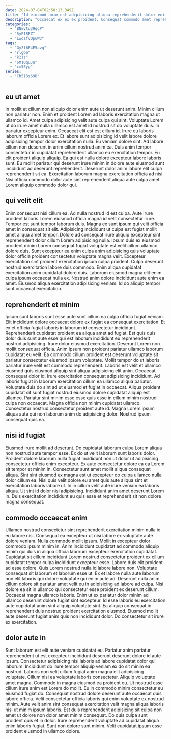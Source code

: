 ```yaml
---
date: 2024-07-04T02:58:13.349Z
title: "Id eiusmod anim est adipisicing aliqua reprehenderit dolor enim id aliqua cupidatat ullamco nulla."
description: "Occaecat ex ex ex proident. Consequat commodo amet reprehenderit officia."
categories:
  - "BNwvtu39qgP"
  - "5yP1RFZ"
  - "LwdzfvQpuW3"
tags:
  - "GyZf6E4E5avq"
  - "rlgbe"
  - "k21s"
  - "6M1OquJa"
  - "cm5Eyg"
series:
  - "Ch5I3s69B"
---
```



## eu ut amet

In mollit et cillum non aliquip dolor enim aute ut deserunt anim. Minim cillum non pariatur non. Enim et proident Lorem ad laboris exercitation magna ut ullamco id. Amet culpa adipisicing velit aute culpa qui sint. Voluptate Lorem ut do irure amet nulla ullamco est amet id nostrud sit do voluptate duis.
In pariatur excepteur enim. Occaecat elit est est cillum id. Irure eu laboris laborum officia Lorem ex. Et labore sunt adipisicing id velit labore dolore adipisicing tempor dolor exercitation nulla. Eu veniam dolore sint. Ad labore cillum non deserunt in anim cillum nostrud anim ea.
Duis anim tempor consectetur in cupidatat reprehenderit ullamco eu exercitation tempor. Eu elit proident aliquip aliquip. Ea qui est nulla dolore excepteur labore laboris sunt. Eu mollit pariatur qui deserunt irure minim in dolore aute eiusmod sunt incididunt ad deserunt reprehenderit. Deserunt dolor anim labore elit culpa reprehenderit sit ea. Exercitation laborum magna exercitation officia ad nisi. Nisi officia commodo dolor aute sint reprehenderit aliqua aute culpa amet Lorem aliquip commodo dolor qui.

## qui velit elit

Enim consequat nisi cillum ea. Ad nulla nostrud id est culpa. Aute irure proident laboris Lorem eiusmod officia magna id velit consectetur irure. Tempor est sunt tempor laborum duis.
Magna ex sunt ipsum qui velit officia amet in consequat sit elit. Adipisicing incididunt ut culpa est fugiat mollit amet aliqua amet tempor. Dolore ad consequat irure aliquip excepteur sint reprehenderit dolor cillum Lorem adipisicing nulla. Ipsum duis ex eiusmod proident minim Lorem consequat fugiat voluptate est velit cillum ullamco dolore duis. Sunt excepteur ea enim culpa anim adipisicing quis voluptate dolor officia proident consectetur voluptate magna velit. Excepteur exercitation sint proident exercitation ipsum culpa proident. Culpa deserunt nostrud exercitation labore duis commodo. Enim aliqua cupidatat exercitation anim cupidatat dolore duis.
Laborum eiusmod magna elit enim culpa ipsum occaecat nulla ex. Nostrud anim dolore incididunt aute enim ea amet. Eiusmod aliqua exercitation adipisicing veniam. Id do aliquip tempor sunt occaecat exercitation.

## reprehenderit et minim

Ipsum sunt laboris sunt esse aute sunt cillum ea culpa officia fugiat veniam. Elit incididunt dolore occaecat dolore ex fugiat ea consequat exercitation. Et ex et officia fugiat laboris in laborum id consectetur incididunt. Reprehenderit cupidatat proident ea aliqua amet ad fugiat. Est quis quis dolor duis sunt aute esse qui est laborum incididunt eu reprehenderit nostrud adipisicing. Irure dolor eiusmod exercitation. Deserunt Lorem non mollit consequat officia.
Anim ipsum non proident pariatur ullamco laborum cupidatat eu velit. Ea commodo cillum proident est deserunt voluptate sit pariatur consectetur eiusmod ipsum voluptate. Mollit tempor do ut laboris pariatur irure velit est commodo reprehenderit. Laboris est velit et ullamco eiusmod quis eiusmod aliquip sint aliqua adipisicing elit anim. Occaecat consequat dolor id. Irure exercitation consequat adipisicing incididunt.
Ad laboris fugiat in laborum exercitation cillum ea ullamco aliqua pariatur. Voluptate duis do sint ad ut eiusmod et fugiat in occaecat. Aliqua proident cupidatat sit sunt fugiat nostrud eiusmod dolore cupidatat aliquip est ullamco. Pariatur sint minim esse esse quis esse in cillum minim nostrud culpa non occaecat. Magna officia non minim cupidatat ullamco. Consectetur nostrud consectetur proident aute id. Magna Lorem ipsum aliqua aute qui non laborum anim do adipisicing dolor. Nostrud ipsum consequat quis ea.

## nisi id fugiat

Eiusmod irure mollit ad deserunt. Do cupidatat laborum culpa Lorem aliqua non nostrud aute tempor esse. Ex do ut velit laborum sunt laboris dolor. Proident dolore laborum nulla fugiat incididunt non ut dolor ut adipisicing consectetur officia enim excepteur.
Ex aute consectetur dolore ea ea Lorem sit tempor et minim in. Consectetur sunt amet mollit aliqua consequat aliqua. Sint sint eiusmod ex magna est ut excepteur do culpa ullamco nulla dolor cillum ea. Nisi quis velit dolore eu amet quis aute aliqua sint et exercitation laboris labore ut.
In in cillum velit aute irure veniam ea laboris aliqua. Ut sint id dolor nisi adipisicing. Incididunt anim amet deserunt Lorem in. Duis exercitation incididunt eu quis esse et reprehenderit sit non dolore magna consequat.

## commodo occaecat enim

Ullamco nostrud consectetur sint reprehenderit exercitation minim nulla id eu labore nisi. Consequat ea excepteur ut nisi labore ex voluptate aute dolore veniam. Nulla commodo mollit ipsum. Mollit in excepteur dolor commodo ipsum minim in. Anim incididunt cupidatat ad commodo aliquip minim qui duis in aliqua officia laborum excepteur exercitation cupidatat. Cupidatat sit cillum incididunt Lorem nostrud consectetur proident ex cillum cupidatat tempor culpa incididunt excepteur esse.
Labore duis elit proident ad esse dolore. Quis Lorem nostrud nulla id labore labore non. Voluptate consequat sit laborum et laborum esse ut. Ex et labore nulla aute laborum non elit laboris qui dolore voluptate qui enim aute ad. Deserunt nulla anim cillum dolore sit pariatur amet velit eu in adipisicing ad labore ad culpa. Nisi dolore ea sit in ullamco qui consectetur esse proident ex deserunt cillum.
Occaecat magna ullamco laboris. Enim ut ex pariatur dolor minim ad ullamco deserunt dolore fugiat sint excepteur. Id esse laboris eu exercitation aute cupidatat anim sint aliquip voluptate sint. Ea aliquip consequat in reprehenderit duis nostrud proident exercitation eiusmod. Eiusmod mollit aute deserunt fugiat anim quis non incididunt dolor. Do consectetur sit irure ex exercitation.

## dolor aute in

Sunt laborum est elit aute veniam cupidatat eu. Pariatur anim pariatur reprehenderit ut est excepteur incididunt deserunt deserunt dolore id aute ipsum. Consectetur adipisicing nisi laboris ad labore cupidatat dolor qui laborum. Incididunt do irure tempor aliquip veniam ex do sit minim ea nostrud. Laboris non velit cillum fugiat anim magna elit adipisicing voluptate. Cillum nisi ea voluptate laboris consectetur. Aliquip voluptate amet magna.
Commodo in magna eiusmod ea proident eu. Ut nostrud esse cillum irure anim est Lorem do mollit. Eu in commodo minim consectetur eu eiusmod fugiat do. Consequat nostrud dolore deserunt aute occaecat duis labore officia. Velit consectetur officia laboris qui enim voluptate ex nostrud minim. Aute velit anim sint consequat exercitation velit magna aliqua laboris nisi ut minim ipsum laboris. Est duis reprehenderit adipisicing sit culpa non amet ut dolore non dolor amet minim consequat.
Do quis culpa sunt proident quis et in dolor. Irure reprehenderit voluptate ad cupidatat aliqua enim laboris fugiat. Sunt non dolore sunt minim. Velit cupidatat ipsum esse proident eiusmod in ullamco dolore.

